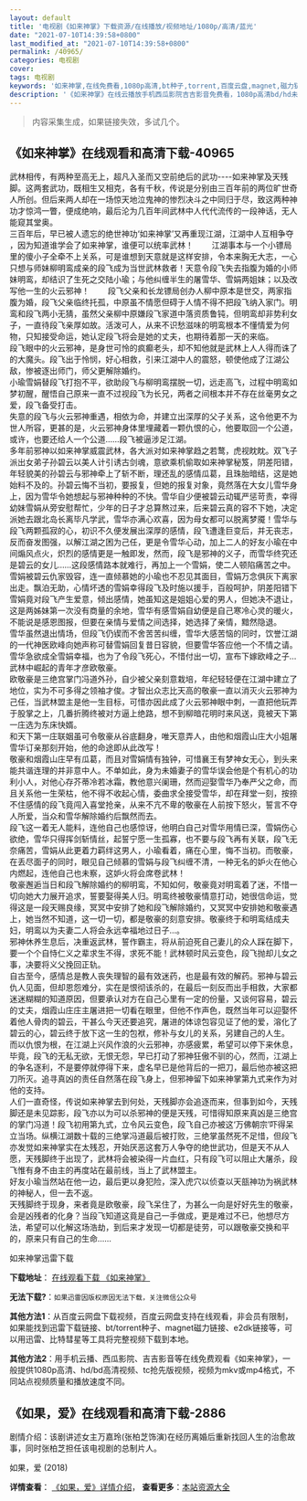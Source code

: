```yaml
---
layout: default
title: '电视剧《如来神掌》下载资源/在线播放/视频地址/1080p/高清/蓝光'
date: "2021-07-10T14:39:58+0800"
last_modified_at: "2021-07-10T14:39:58+0800"
permalink: /40965/
categories: 电视剧
cover:
tags: 电视剧
keywords: '如来神掌,在线免费看,1080p高清,bt种子,torrent,百度云盘,magnet,磁力链,迅雷下载资源'
description: '《如来神掌》在线云播放手机西瓜影院吉吉影音免费看，1080p高清bd/hd未删减完整版和tc抢先枪版，mkv/mp4格式，附带bt/torrent种子、magnet/磁力链、百度云盘、网盘资源迅雷下载链接'
---
```


>内容采集生成，如果链接失效，多试几个。


## 《如来神掌》在线观看和高清下载-40965

武林相传，有两种至高无上，超凡入圣而又空前绝后的武功----如来神掌及天残脚。这两套武功，既相生又相克，各有千秋，传说是分别由三百年前的两位旷世奇人所创。但后来两人却在一场惊天地泣鬼神的惨烈决斗之中同归于尽，致这两种神功才惊鸿一瞥，便成绝响，最后沦为几百年间武林中人代代流传的一段神话，无人能窥其堂奥。<br />三百年后，早已被人遗忘的绝世神功‘如来神掌’又再重现江湖，江湖中人互相争夺 ，因为知道谁学会了如来神掌，谁便可以统率武林！ 　　江湖事本与一个小镖局里的傻小子全牵不上关系，可是谁想到天意就是这样安排，令本来胸无大志，一心只想与师妹柳明鸾成亲的段飞成为当世武林救者！天意令段飞失去指腹为婚的小师妹明鸾，却结识了生死之交陆小瑜；与他纠缠半生的屠雪华、雪娟两姐妹；以及改写他一生的火云邪神！ 　　段飞父亲和长龙镖局创办人柳中原本是世交，两家指腹为婚，段飞父亲临终托孤，中原虽不情愿但碍于人情不得不把段飞纳入家门。明鸾和段飞两小无猜，虽然父亲柳中原嫌段飞家道中落资质鲁钝，但明鸾却非势利女子，一直待段飞亲厚如故。活泼可人，从来不识愁滋味的明鸾根本不懂情爱为何物，只知接受命运，她认定段飞将会是她的丈夫，也期待着那一天的来临。<br />段飞眼中的火云邪神，是身世可怜的疯癫老头，却不知他就是武林上人人得而诛了的大魔头。段飞出于怜悯，好心相救，引来江湖中人的震怒，顿使他成了江湖公敌，惨被逐出师门，师父更解除婚约。<br />小瑜雪娟替段飞打抱不平，欲助段飞与柳明鸾摆脱一切，远走高飞，过程中明鸾如梦初醒，醒悟自己原来一直不过视段飞为长兄，两者之间根本并不存在丝毫男女之爱，段飞备受打击。<br />失意的段飞与火云邪神重遇，相依为命，并建立出深厚的父子关系，这令他更不为世人所容，更甚的是，火云邪神身体里埋藏着一颗仇恨的心，他要取回一个公道，或许，也要还给人一个公道&hellip;…段飞被逼涉足江湖。<br />多年前邪神以如来神掌威震武林，各大派对如来神掌趋之若鹜，虎视眈眈。双飞子派出女弟子孙碧云以美人计引诱古剑魂，意欲乘机偷取如来神掌秘笈，阴差阳错，年轻貌美的孙碧云与邪神牵上了斩不断，理还乱的感情瓜葛，且珠胎暗结，这是她始料不及的。孙碧云悔不当初，要报复，但她的报复对象，竟然落在大女儿雪华身上，因为雪华令她想起与邪神种种的不快。雪华自少便被碧云动辄严惩苛责，幸得幼妹雪娟从旁安慰帮忙，少年的日子才总算熬过来，后来碧云真的容不下她，决定派她去跟北岛长离毕凡学武，雪华亦满心欢喜，因为母女都可以脱离梦魇！雪华与段飞两颗孤寂的心，初识不久便发展出深厚的感情，段飞遭逢巨变后，并无丧志，反而奋发图强，以解江湖之困为己任，更是令雪华心动，加上二人的好友小瑜在中间煽风点火，炽烈的感情更是一触即发，然而，段飞是邪神的义子，而雪华终究还是碧云的女儿……这段感情路本就难行，再加上一个雪娟，使二人顿陷痛苦之中。雪娟被碧云仇家毁容，连一直倾慕她的小瑜也不忍见其面目，雪娟万念俱灰下离家出走。飘泊无助，心情坏透的雪娟幸得段飞及时施以援手，百般呵护，阴差阳错下雪娟竟对段飞产生爱意，倾出感情，她虽知这是姐姐心爱的男人，但她决不退让，这是两姊妹第一次没有商量的余地，雪华有感雪娟自幼便是自己寒冷心灵的暖火，不能说是感恩图报，但要在亲情与爱情之间选择，她选择了亲情，黯然隐退。<br />雪华虽然退出情场，但段飞仍锲而不舍苦苦纠缠，雪华大感苦恼的同时，饮誉江湖的一代神医欧峰向她声称可替雪娟回复昔日容貌，但要雪华答应他一个不情之请。雪华急欲成全雪娟幸福，也为了令段飞死心，不惜付出一切，宣布下嫁欧峰之子…武林中崛起的青年才彦欧敬豪。<br />欧敬豪是三绝宫掌门冯道外孙，自少被父亲刻意栽培，年纪轻轻便在江湖中建立了地位，实为不可多得之领袖才俊。才智出众志比天高的敬豪一直以消灭火云邪神为己任，当武林盟主是他一生目标，可惜亦因此成了火云邪神眼中刺，一直把他玩弄于股掌之上，几番折腾终被对方逼上绝路，想不到柳暗花明时来风送，竟被天下第一庄选为东床快婿。<br />和天下第一庄联姻虽可令敬豪从谷底翻身，唯天意弄人，由他和烟霞山庄大小姐屠雪华订亲那刻开始，他的命途即从此改写！<br />敬豪和烟霞山庄早有瓜葛，而且对雪娟情有独钟，可惜襄王有梦神女无心，到头来能共谐连理的并非意中人。不单如此，身为未婚妻子的雪华误会他是个有机心的功利小人，对他心存芥蒂冷若冰霜，教他意兴阑珊，然而迎娶雪华乃奉严父之命，而且关系他一生荣枯，他不得不收起心情，委曲求全接受雪华，却在拜堂一刻，按捺不住感情的段飞竟闯入喜堂抢亲，从来不亢不卑的敬豪在人前按下怒火，誓言不夺人所爱，当众和雪华解除婚约后飘然而去。<br />段飞这一着无人能料，连他自己也感惊讶，他明白自己对雪华用情已深，雪娟伤心欲绝，雪华只得挥剑斩情丝，起誓宁愿一生孤寡，也不要与段飞再有关联，段飞无奈痛苦，雪娟从此更着力羁绊这男人，小瑜看着，痛在心里，悔不当初。而敬豪，在丢尽面子的同时，眼见自己倾慕的雪娟与段飞纠缠不清，一种无名的妒火在他心内燃起，连他自己也未察，这妒火将会席卷武林！<br />敬豪邂逅当日和段飞解除婚约的柳明鸾，不知如何，敬豪竟对明鸾着了迷，不惜一切向她大力展开追求，誓要娶得美人归。明鸾终被敬豪情意打动，她很信命运，觉得这是一段天赐良缘，冥冥中安排了她和段飞解除婚约，又冥冥中安排她和敬豪遇上，她当然不知道，这一切一切，都是敬豪的刻意安排。敬豪终于和明鸾结成夫妇，明鸾以为夫妻二人将会永远幸福地过日子&hellip;。<br />邪神休养生息后，决重返武林，誓作霸主，将从前迫死自己妻儿的众人踩在脚下，要一个个自恃仁义之辈求生不得，求死不能！武林顿时风云变色，段飞抛却儿女之事，决要将义父挽回正轨。<br />自古至今，感情总是教人丧失理智的最有效迷药，也是最有效的解药。邪神与碧云仇人见面，但却恩怨难分，实在是恨彻该杀的，在最后一刻反而出手相救，大家都迷迷糊糊的知道原因，但要承认对方在自己心里有一定的份量，又谈何容易，碧云的丈夫，烟霞山庄庄主屠进把一切看在眼里，但他不作声色，既然当年可以迎娶怀着他人骨肉的碧云，干甚么今天还要追究，屠进的体谅包容见证了他的爱，溶化了碧云的心，碧云终于放下这一生的包袱，修补与女儿的关系，另建自己的人生。<br />而以仇恨为根，在江湖上兴风作浪的火云邪神，亦感疲累，希望可以停下来休息，毕竟，段飞的无私无欲，无恨无怨，早已打动了邪神狂傲不驯的心，然而，江湖上的争名逐利，不是要停就停得下来，虚名早已是他背后的一把刀，最后他亦被这把刀所灭。追寻真凶的责任自然落在段飞身上，但邪神留下如来神掌第九式来作为对他的支持。<br />人们一直奇怪，传说如来神掌去到何处，天残脚亦会追逐而来，但事到如今，天残脚还是未见踪影，段飞亦以为可以杀邪神的便是天残，可惜得知原来真凶是三绝宫的掌门冯道！段飞初用第九式，立令风云变色，段飞自己亦被这‘万佛朝宗’吓得呆立当场。纵横江湖数十载的三绝掌冯道最后被打败，三绝掌虽然死不足惜，但段飞亦发觉如来神掌实在太残忍，开始厌恶这套万人争夺的绝世武功，但是天不从人愿，天残脚终于出现了，武林将会被染得一片血红，只有段飞可以阻止大屠杀，段飞惟有身不由主的再度站在最前线，当上了武林盟主。<br />好友小瑜当然站在他一边，最后更以身犯险，深入虎穴以侦查以天瓿神功为祸武林的神秘人，但一去不返。<br />天残脚终于现身，来者竟是欧敬豪，段飞呆住了，为甚么一向是好好先生的敬豪，会是凶残者的化身？当段飞知道这竟是自己一手做成，更是难过不已，他想尽方法，希望可以化解这场浩劫，到后来才发现一切都是徒劳，可以跟敬豪交换和平的，原来只有自己的生命……


如来神掌迅雷下载

**下载地址**： [在线观看下载 《如来神掌》](https://www.993dy.com//vod-detail-id-11363.html) 


**无法下载?**：`如果迅雷因版权原因无法下载，关注微信公众号 `

**其他方法1**：从百度云网盘下载视频，百度云网盘支持在线观看，非会员有限制，如果能找到迅雷下载链接、bt/torrent种子、magnet磁力链接、e2dk链接等，可以用迅雷、比特彗星等工具将完整视频下载到本地。

**其他方法2**：用手机云播、西瓜影院、吉吉影音等在线免费观看《如来神掌》，一般提供1080p高清、hd/bd高清视频、tc抢先版视频，视频为mkv或mp4格式，不同站点视频质量和播放速度不同。


## 《如果，爱》在线观看和高清下载-2886

剧情介绍：该剧讲述女主万嘉玲(张柏芝饰演)在经历离婚后重新找回人生的治愈故事，同时张柏芝担任该电视剧的总制片人。


如果，爱 (2018)

**详情查看**： [《如果，爱》详情介绍](/movie/2886/)， **查看更多**：[本站资源大全](/movie/t/all/)

